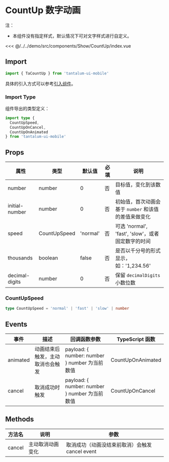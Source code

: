 # CountUp 数字动画

注：

- 本组件没有指定样式，默认情况下可对文字样式进行自定义。

<CodeDemo name="CountUp">

<<< @/../../demo/src/components/Show/CountUp/index.vue

</CodeDemo>

## Import

```js
import { TaCountUp } from 'tantalum-ui-mobile'
```

具体的引入方式可以参考[引入组件](../guide/import.md)。

### Import Type

组件导出的类型定义：

```ts
import type {
  CountUpSpeed,
  CountUpOnCancel,
  CountUpOnAnimated
} from 'tantalum-ui-mobile'
```

## Props

| 属性           | 类型         | 默认值   | 必填 | 说明                                                 |
| -------------- | ------------ | -------- | ---- | ---------------------------------------------------- |
| number         | number       | 0        | 否   | 目标值，变化到该数值                                 |
| initial-number | number       | 0        | 否   | 初始值，首次动画会基于 `number` 和该值的差值来做变化 |
| speed          | CountUpSpeed | 'normal' | 否   | 可选 'normal', 'fast', 'slow'，或者固定数字的时间    |
| thousands      | boolean      | false    | 否   | 是否以千分号的形式显示，如：'1,234.56'               |
| decimal-digits | number       | 0        | 否   | 保留 `decimalDigits` 小数位数                        |

### CountUpSpeed

```ts
type CountUpSpeed = 'normal' | 'fast' | 'slow' | number
```

## Events

| 事件     | 描述                             | 回调函数参数                                  | TypeScript 函数   |
| -------- | -------------------------------- | --------------------------------------------- | ----------------- |
| animated | 动画结束后触发，主动取消也会触发 | payload: { number: number } number 为当前数值 | CountUpOnAnimated |
| cancel   | 取消成功时触发                   | payload: { number: number } number 为当前数值 | CountUpOnCancel   |

## Methods

| 方法名 | 说明             | 参数                                            |
| ------ | ---------------- | ----------------------------------------------- |
| cancel | 主动取消动画变化 | 取消成功（动画没结束前取消）会触发 cancel event |
